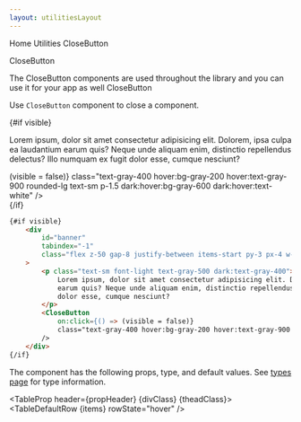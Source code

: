 ```yaml
---
layout: utilitiesLayout
---
```


<script>
	import {
		Htwo,
		ExampleDiv,
		GitHubSource,
		CompoDescription,
		TableProp,
		TableDefaultRow
	} from '../../utils';
	import { Breadcrumb, BreadcrumbItem, CloseButton, Label, Checkbox, Home, Heading } from '$lib';
	export let visible = true;

	import componentProps from '../../props/CloseButton.json';
	// Props table
	let items = componentProps.props;
	let propHeader = ['Name', 'Type', 'Default'];
	let divClass = 'w-full relative overflow-x-auto shadow-md sm:rounded-lg py-4';
	let theadClass = 'text-xs text-gray-700 uppercase bg-gray-50 dark:bg-gray-700 dark:text-white';
</script>


<Breadcrumb class="pb-8">
	<BreadcrumbItem href="/" icon={Home} variation="solid">Home</BreadcrumbItem>
	<BreadcrumbItem>Utilities</BreadcrumbItem>
	<BreadcrumbItem>CloseButton</BreadcrumbItem>
</Breadcrumb>

<Heading class="w-full mb-2" tag="h1" customSize="text-3xl">CloseButton</Heading>

<CompoDescription>
The CloseButton components are used throughout the library and you can use it for your app as well
</CompoDescription>

<ExampleDiv>
	<GitHubSource href="utils/CloseButton.svelte">CloseButton</GitHubSource>
</ExampleDiv>

<Htwo label="CloseButton" />

Use `CloseButton` component to close a component.

<ExampleDiv>
	{#if visible}
		<div
			id="banner"
			tabindex="-1"
			class="flex z-50 gap-8 justify-between items-start py-3 px-4 w-full bg-gray-50 border border-b border-gray-200 sm:items-center dark:border-gray-700 lg:py-4 dark:bg-gray-800"
		>
			<p class="text-sm font-light text-gray-500 dark:text-gray-400">
				Lorem ipsum, dolor sit amet consectetur adipisicing elit. Dolorem, ipsa culpa ea laudantium
				earum quis? Neque unde aliquam enim, distinctio repellendus delectus? Illo numquam ex fugit
				dolor esse, cumque nesciunt?
			</p>
			<CloseButton
				on:click={() => (visible = false)}
				class="text-gray-400 hover:bg-gray-200 hover:text-gray-900 rounded-lg text-sm p-1.5 dark:hover:bg-gray-600 dark:hover:text-white"
			/>
		</div>
	{/if}
</ExampleDiv>

```html
{#if visible}
	<div
		id="banner"
		tabindex="-1"
		class="flex z-50 gap-8 justify-between items-start py-3 px-4 w-full bg-gray-50 border border-b border-gray-200 sm:items-center dark:border-gray-700 lg:py-4 dark:bg-gray-800"
	>
		<p class="text-sm font-light text-gray-500 dark:text-gray-400">
			Lorem ipsum, dolor sit amet consectetur adipisicing elit. Dolorem, ipsa culpa ea laudantium
			earum quis? Neque unde aliquam enim, distinctio repellendus delectus? Illo numquam ex fugit
			dolor esse, cumque nesciunt?
		</p>
		<CloseButton
			on:click={() => (visible = false)}
			class="text-gray-400 hover:bg-gray-200 hover:text-gray-900 rounded-lg text-sm p-1.5 dark:hover:bg-gray-600 dark:hover:text-white"
		/>
	</div>
{/if}
```

<Htwo label="Props" />

The component has the following props, type, and default values. See
<a href="/pages/types">types page</a>
for type information.

<TableProp header={propHeader} {divClass} {theadClass}>
	<TableDefaultRow {items} rowState="hover" />
</TableProp>
